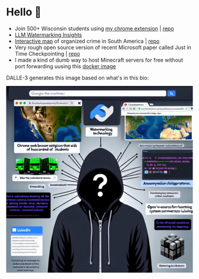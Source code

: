 # Hello 👋

<!-- start prompt -->

<!-- Generate a silhouette graphic to represent someone with this GitHub Bio: -->

- Join 500+ Wisconsin students using [my chrome extension](https://chromewebstore.google.com/detail/uw-madison-course-search/ldnllmdimjknflobmdjnmefeollalodf?pli=1) | [repo](https://github.com/JackBlake-zkq/cse-plus)
- [LLM Watermarking Insights](https://github.com/JackBlake-zkq/synthid-text)
- [Interactive map](https://redcoralmap.web.app/) of organized crime in South America | [repo](https://github.com/DSSD-Madison/Red-CORAL)
- Very rough open source version of recent Microsoft paper called Just in Time Checkpointing | [repo](https://github.com/JackBlake-zkq/open-jitc)
- I made a kind of dumb way to host Minecraft servers for free without port forwarding uusing this [docker image](https://github.com/JackBlake-zkq/easy-mcs)
<!-- end prompt -->

DALLE-3 generates this image based on what's in this bio:

![DALLE-3's visualization of me based on this bio](./dalle-vis.png)
